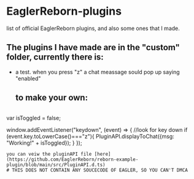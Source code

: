 # EaglerReborn-plugins
list of official EaglerReborn plugins, and also some ones that I made.

## The plugins I have made are in the "custom" folder, currently there is:
- a test. when you press "z" a chat meassage sould pop up saying "enabled"

  ## to make your own:
  ``` javascript
var isToggled = false;

window.addEventListener("keydown", (event) => { //look for key down
  if (event.key.toLowerCase()==="z"){
    PluginAPI.displayToChat({msg: "Working!" + isToggled});
  }
});
  ```
you can veiw the pluginAPI file [here](https://github.com/EaglerReborn/reborn-example-plugin/blob/main/src/PluginAPI.d.ts)
# THIS DOES NOT CONTAIN ANY SOUCECODE OF EAGLER, SO YOU CAN'T DMCA
